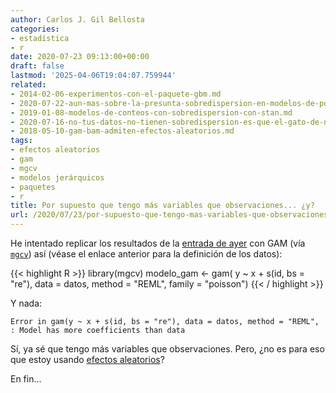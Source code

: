 ```yaml
---
author: Carlos J. Gil Bellosta
categories:
- estadística
- r
date: 2020-07-23 09:13:00+00:00
draft: false
lastmod: '2025-04-06T19:04:07.759944'
related:
- 2014-02-06-experimentos-con-el-paquete-gbm.md
- 2020-07-22-aun-mas-sobre-la-presunta-sobredispersion-en-modelos-de-poisson.md
- 2019-01-08-modelos-de-conteos-con-sobredispersion-con-stan.md
- 2020-07-16-no-tus-datos-no-tienen-sobredispersion-es-que-el-gato-de-nelder-se-ha-merendado-la-epsilon.md
- 2018-05-10-gam-bam-admiten-efectos-aleatorios.md
tags:
- efectos aleatorios
- gam
- mgcv
- modelos jerárquicos
- paquetes
- r
title: Por supuesto que tengo más variables que observaciones... ¿y?
url: /2020/07/23/por-supuesto-que-tengo-mas-variables-que-observaciones-y/
---
```


He intentado replicar los resultados de la [entrada de ayer](https://www.datanalytics.com/2020/07/22/aun-mas-sobre-la-presunta-sobredispersion-en-modelos-de-poisson/) con GAM (vía [`mgcv`](https://CRAN.R-project.org/package=mgcv)) así (véase el enlace anterior para la definición de los datos):

{{< highlight R >}}
library(mgcv)
modelo_gam <- gam(
    y ~ x + s(id, bs = "re"),
    data = datos,
    method = "REML",
    family = "poisson")
{{< / highlight >}}

Y nada:

`Error in gam(y ~ x + s(id, bs = "re"), data = datos, method = "REML",  : Model has more coefficients than data`

Sí, ya sé que tengo más variables que observaciones. Pero, ¿no es para eso que estoy usando [efectos aleatorios](https://stat.ethz.ch/R-manual/R-patched/library/mgcv/html/gamm.html)?

En fin...